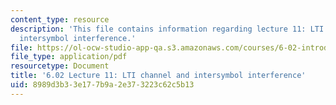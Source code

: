 ```yaml
---
content_type: resource
description: 'This file contains information regarding lecture 11: LTI channel and
  intersymbol interference.'
file: https://ol-ocw-studio-app-qa.s3.amazonaws.com/courses/6-02-introduction-to-eecs-ii-digital-communication-systems-fall-2012/8989d3b33e177b9a2e373223c62c5b13_MIT6_02F12_lec11.pdf
file_type: application/pdf
resourcetype: Document
title: '6.02 Lecture 11: LTI channel and intersymbol interference'
uid: 8989d3b3-3e17-7b9a-2e37-3223c62c5b13
---
```

